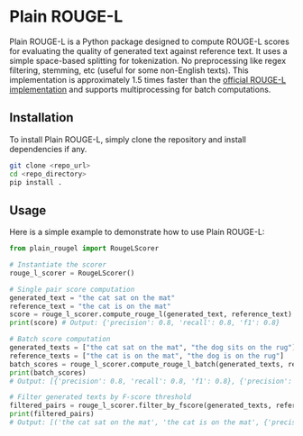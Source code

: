 # Plain ROUGE-L

Plain ROUGE-L is a Python package designed to compute ROUGE-L scores for evaluating the quality of generated text against reference text. It uses a simple space-based splitting for tokenization. No preprocessing like regex filtering, stemming, etc (useful for some non-English texts). This implementation is approximately 1.5 times faster than the [official ROUGE-L implementation](https://github.com/google-research/google-research/blob/master/rouge/rouge_scorer.py) and supports multiprocessing for batch computations.

## Installation
To install Plain ROUGE-L, simply clone the repository and install dependencies if any.
```bash
git clone <repo_url>
cd <repo_directory>
pip install .
```

## Usage
Here is a simple example to demonstrate how to use Plain ROUGE-L:

```python
from plain_rougel import RougeLScorer

# Instantiate the scorer
rouge_l_scorer = RougeLScorer()

# Single pair score computation
generated_text = "the cat sat on the mat"
reference_text = "the cat is on the mat"
score = rouge_l_scorer.compute_rouge_l(generated_text, reference_text)
print(score) # Output: {'precision': 0.8, 'recall': 0.8, 'f1': 0.8}

# Batch score computation
generated_texts = ["the cat sat on the mat", "the dog sits on the rug"]
reference_texts = ["the cat is on the mat", "the dog is on the rug"]
batch_scores = rouge_l_scorer.compute_rouge_l_batch(generated_texts, reference_texts)
print(batch_scores) 
# Output: [{'precision': 0.8, 'recall': 0.8, 'f1': 0.8}, {'precision': 0.8, 'recall': 0.8, 'f1': 0.8}]

# Filter generated texts by F-score threshold
filtered_pairs = rouge_l_scorer.filter_by_fscore(generated_texts, reference_texts, fscore_threshold=0.85)
print(filtered_pairs) 
# Output: [('the cat sat on the mat', 'the cat is on the mat', {'precision': 0.8, 'recall': 0.8, 'f1': 0.8}), ('the dog sits on the rug', 'the dog is on the rug', {'precision': 0.8, 'recall': 0.8, 'f1': 0.8})]
```